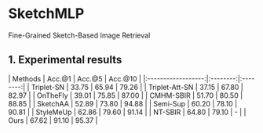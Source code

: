 # SketchMLP
Fine-Grained Sketch-Based Image Retrieval


## 1. Experimental results

<div class="center">

| Methods |  Acc.@1  |  Acc.@5  |  Acc.@10  |
|:------------------:|:--------:|:--------:|
| Triplet-SN | 33.75 | 65.94 | 79.26 |
| Triplet-Att-SN | 37.15 | 67.80 | 82.97 |
| OnTheFly | 39.01 | 75.85 | 87.00 |
| CMHM-SBIR | 51.70 | 80.50 | 88.85 |
| SketchAA | 52.89 | 73.80 | 94.88 |
| Semi-Sup | 60.20 | 78.10 | 90.81 |
| StyleMeUp | 62.86 | 79.60 | 91.14 |
| NT-SBIR | 64.80 | 79.10 | - |
| Ours | 67.62 | 91.10 | 95.37 |

</div>



